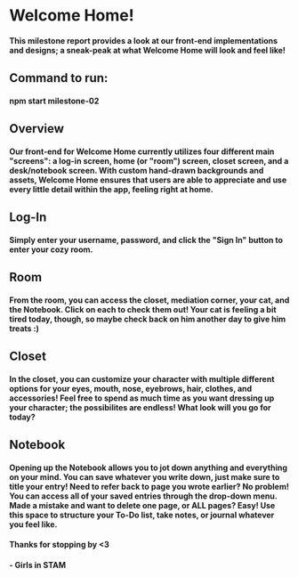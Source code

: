# Welcome Home!

#### This milestone report provides a look at our front-end implementations and designs; a sneak-peak at what Welcome Home will look and feel like!

## Command to run: 
#### npm start milestone-02

## Overview
#### Our front-end for Welcome Home currently utilizes four different main "screens": a log-in screen, home (or "room") screen, closet screen, and a desk/notebook screen. With custom hand-drawn backgrounds and assets, Welcome Home ensures that users are able to appreciate and use every little detail within the app, feeling right at home. 

## Log-In
#### Simply enter your username, password, and click the "Sign In" button to enter your cozy room. 
## Room
#### From the room, you can access the closet, mediation corner, your cat, and the Notebook. Click on each to check them out! Your cat is feeling a bit tired today, though, so maybe check back on him another day to give him treats :)
## Closet
#### In the closet, you can customize your character with multiple different options for your eyes, mouth, nose, eyebrows, hair, clothes, and accessories! Feel free to spend as much time as you want dressing up your character; the possibilites are endless! What look will you go for today?
## Notebook 
#### Opening up the Notebook allows you to jot down anything and everything on your mind. You can save whatever you write down, just make sure to title your entry! Need to refer back to page you wrote earlier? No problem! You can access all of your saved entries through the drop-down menu. Made a mistake and want to delete one page, or ALL pages? Easy! Use this space to structure your To-Do list, take notes, or journal whatever you feel like. 

#### Thanks for stopping by <3
#### - Girls in STAM

